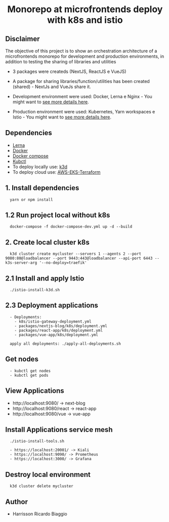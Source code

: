 <h1 align="center">Monorepo at microfrontends deploy with k8s and istio</h1>

## Disclaimer

The objective of this project is to show an orchestration architecture of a microfrontends monorepo for development and production environments, in addition to testing the sharing of libraries and utilities

- 3 packages were createds (NextJS, ReactJS e VueJS)
- A package for sharing libraries/function/utilities has been created (shared) - NextJs and VueJs share it.

- Development environment were used: Docker, Lerna e Nginx - You might want to [see more details here](https://github.com/hawkz94/microfrontend-monorepo-k8s-istio/blob/master/diagrams/local.jpeg).

- Production environment were used: Kubernetes, Yarn workspaces e Istio - You might want to [see more details here](https://github.com/hawkz94/microfrontend-monorepo-k8s-istio/blob/master/diagrams/production.jpeg).


## Dependencies
- [Lerna](https://lerna.js.org/)
- [Docker](https://www.docker.com/products/docker-desktop)
- [Docker compose](https://docs.docker.com/compose/install/)
- [Kubctl](https://kubernetes.io/docs/tasks/tools/)
- To deploy locally use: [k3d](https://k3d.io/)
- To deploy cloud use: [AWS-EKS-Terraform](https://github.com/hawkz94/eks-terraform-k8s)

## 1. Install dependencies
```
  yarn or npm install
```

## 1.2 Run project local without k8s
```
  docker-compose -f docker-compose-dev.yml up -d --build
```

## 2. Create local cluster k8s
```
  k3d cluster create mycluster --servers 1 --agents 2 --port 9080:80@loadbalancer --port 9443:443@loadbalancer --api-port 6443 --k3s-server-arg '--no-deploy=traefik'
```

## 2.1 Install and apply Istio
```
  ./istio-install-k3d.sh
```

## 2.3 Deployment applications
```
  - Deployments:
    - k8s/istio-gateway-deployment.yml
    - packages/nextjs-blog/k8s/deployment.yml
    - packages/react-app/k8s/deployment.yml
    - packages/vue-app/k8s/deployment.yml
```

```
  apply all deployments: ./apply-all-deployments.sh
```



## Get nodes
```
  - kubctl get nodes
  - kubctl get pods
```

## View Applications
  - http://localhost:9080/ -> next-blog
  - http://localhost:9080/react -> react-app
  - http://localhost:9080/vue -> vue-app

## Install Applications service mesh
```
  ./istio-install-tools.sh
```
```
  - https://localhost:20001/ -> Kiali
  - https://localhost:9090/ -> Prometheus
  - https://localhost:3000/ -> Grafana
```

## Destroy local environment
```
  k3d cluster delete mycluster
```

## Author
- Harrisson Ricardo Biaggio

